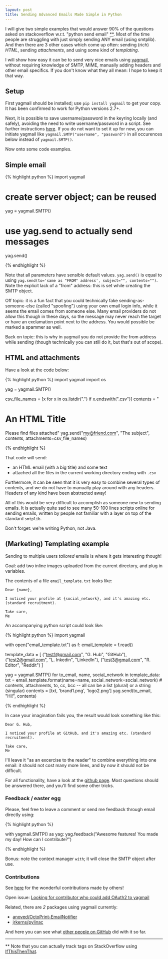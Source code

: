 ```yaml
---
layout: post
title: Sending Advanced Emails Made Simple in Python
---
```


I will give two simple examples that would answer 90% of the questions asked on stackoverflow w.r.t. "python send email" [**](#note1).
Most of the time people are struggling with just simply sending ANY email (using smtplib). And then there are 3 other cases which come up often: sending (rich) _HTML_, sending _attachments_, and using some kind of _templating_.

I will show how easy it can be to send very nice emails using [yagmail](https://github.com/kootenpv/yagmail), without requiring knowledge of SMTP, MIME, manually adding headers and other email specifics. If you don't know what they all mean: I hope to keep it that way.

## Setup

First yagmail should  be installed; use `pip install yagmail` to get your copy. It has been confirmed to work for Python versions 2.7+.

Next, it is possible to save username/password in the keyring locally (and safely), avoiding the need to write username/password in a script.
See further instructions [here](https://github.com/kootenpv/yagmail#username-and-password).
If you do not want to set it up for now, you can initiate yagmail like `yagmail.SMTP("username", "password")` in all occurences below instead of `yagmail.SMTP()`.

Now onto some code examples.

## Simple email

{% highlight python %}
import yagmail

# create server object; can be reused
yag = yagmail.SMTP()

# use yag.send to actually send messages
yag.send()

{% endhighlight %}

Note that all parameters have sensible default values.
`yag.send()` is equal to using `yag.send(to='same as "FROM" address', subject="", contents="")`. Note the explicit lack of a "from" address: this is set while creating the SMTP object.

Off topic: it is a fun fact that you could technically fake sending-as-someone-else (called "spoofing") using your own email login info, while it seems the email comes from someone else. Many email providers do not allow this though in these days, so the message may never reach the target or have an exclamation point next to the address. You would possible be marked a spammer as well.

Back on topic: this is why in yagmail you do not provide the from address while sending (though technically you can still do it, but that's out of scope).

## HTML and attachments

Have a look at the code below:

{% highlight python %}
import yagmail
import os

yag = yagmail.SMTP()

csv_file_names = [x for x in os.listdir(".") if x.endswith(".csv")]
contents = "<h1>An HTML Title</h1> Please find files attached"
yag.send("my@friend.com", "The subject", contents, attachments=csv_file_names)

{% endhighlight %}

That code will send:

- an HTML email (with a big title) and some text
- attached all the files in the current working directory ending with `.csv`

Furthermore, it can be seen that it is very easy to combine several types of contents, and we do not have to manually play around with any headers. Headers of any kind have been abstracted away!

All of this would be very difficult to accomplish as someone new to sending emails. It is actually quite sad to see many 50-100 lines scripts online for sending emails, written by people not familiar with a layer on top of the standard `smtplib`.

Don't forget: we're writing Python, not Java.

## (Marketing) Templating example

Sending to multiple users _tailored_ emails is where it gets interesting though!

Goal: add two inline images uploaded from the current directory, and plug in variables.

The contents of a file `email_template.txt` looks like:

    Dear {name},

    I noticed your profile at {social_network}, and it's amazing etc. (standard recruitment).

    Take care,
    Me

An accompanying python script could look like:

{% highlight python %}
import yagmail

with open("email_template.txt") as f:
    email_template = f.read()

template_data = [
    ("test1@gmail.com", "G. Hub", "GitHub"),
    ("test2@gmail.com", "L. Inkedin", "LinkedIn"),
    ("test3@gmail.com", "R. Editor", "Reddit")
]

yag = yagmail.SMTP()
for to_email, name, social_network in template_data:
    txt = email_template.format(name=name, social_network=social_network)
    # contents, attachments, to, cc, bcc -- all can be a list (plural) or a string (singular)
    contents = [txt, 'brand1.png', 'logo2.png']
    yag.send(to_email, "Hi!", contents)

{% endhighlight %}

In case your imagination fails you, the result would look something like this:

    Dear G. Hub,

    I noticed your profile at GitHub, and it's amazing etc. (standard recruitment).

    Take care,
    Me

I'll leave it "as an excercise to the reader" to combine everything into one email: it should not cost many more lines, and by now it should not be difficult.

For all functionality, have a look at the [github page](https://github.com/kootenpv/yagmail). Most questions should be answered there, and you'll find some other tricks.

### Feedback / easter egg

Please, feel free to leave a comment or send me feedback through email directly using:

{% highlight python %}

with yagmail.SMTP() as yag:
    yag.feedback("Awesome features! You made my day! How can I contribute?")

{% endhighlight %}

Bonus: note the context manager `with`; it will close the SMTP object after use.

### Contributions

See [here](https://github.com/kootenpv/yagmail/pulls?q=is%3Apr+is%3Aclosed) for the wonderful contributions made by others!

Open issue: [Looking for contributor who could add OAuth2 to yagmail ](https://github.com/kootenpv/yagmail/issues/36)

Related, there are _2_ packages using yagmail currently:

- [anoved/OctoPrint-EmailNotifier](https://github.com/anoved/OctoPrint-EmailNotifier)
- [jrkerns/pylinac](https://github.com/jrkerns/pylinac)

And here you can see what [other people on GitHub](https://github.com/search?q=yagmail&ref=searchresults&type=Code&utf8=%E2%9C%93) did with it so far.

---
<a name="note1"></a> ** Note that you can actually track tags on StackOverflow using [IfThisThenThat](https://ifttt.com/).
